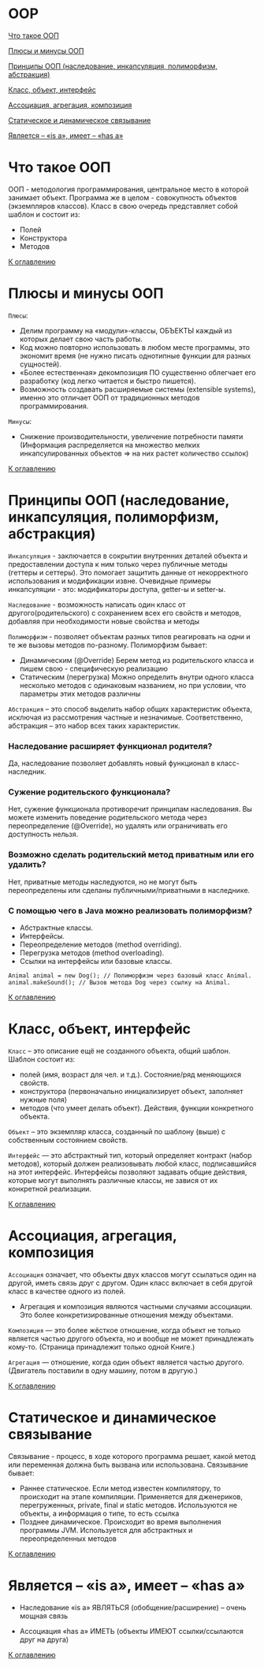 # OOP

[Что такое ООП](#что-такое-ооп)

[Плюсы и минусы ООП](#плюсы-и-минусы-ооп)

[Принципы ООП (наследование, инкапсуляция, полиморфизм, абстракция)](#принципы-ооп-наследование-инкапсуляция-полиморфизм-абстракция)

[Класс, объект, интерфейс](#класс-объект-интерфейс)

[Ассоциация, агрегация, композиция](#ассоциация-агрегация-композиция)

[Статическое и динамическое связывание](#статическое-и-динамическое-связывание)

[Является – «is a», имеет – «has a»](#является--is-a-имеет--has-a)

# Что такое ООП

ООП - методология программирования, центральное место в которой занимает объект. Программа же в целом - совокупность
объектов (экземпляров классов). Класс в свою очередь представляет собой шаблон и состоит из:

+ Полей 
+ Конструктора 
+ Методов

[К оглавлению](#OOP)

# Плюсы и минусы ООП

`Плюсы`:

+ Делим программу на «модули»-классы, ОБЪЕКТЫ каждый из которых делает свою часть работы. 
+ Код можно повторно использовать в любом месте программы, это экономит время (не нужно писать однотипные функции для разных сущностей). 
+ «Более естественная» декомпозиция ПО существенно облегчает его разработку (код легко читается и быстро пишется). 
+ Возможность создавать расширяемые системы (extensible systems), именно это отличает ООП от традиционных методов программирования.

`Минусы`:

+ Снижение производительности, увеличение потребности памяти (Информация распределяется на множество мелких
  инкапсулированных объектов ⇒ на них растет количество ссылок)

[К оглавлению](#OOP)

# Принципы ООП (наследование, инкапсуляция, полиморфизм, абстракция)

`Инкапсуляция` - заключается в сокрытии внутренних деталей объекта и предоставлении доступа к ним только через публичные
методы (геттеры и сеттеры). Это помогает защитить данные от некорректного использования и модификации извне.
Очевидные примеры инкапсуляции - это: модификаторы доступа, getter-ы и setter-ы.

`Наследование` - возможность написать один класс от другого(родительского) с сохранением всех его свойств и методов,
добавляя при необходимости новые свойства и методы

`Полиморфизм` - позволяет объектам разных типов реагировать на одни и те же вызовы методов по-разному. Полиморфизм бывает:

+ Динамическим (@Override) Берем метод из родительского класса и пишем свою - специфическую реализацию
+ Статическим (перегрузка) Можно определить внутри одного класса несколько методов с одинаковым названием, но при условии,
что параметры этих методов различны

`Абстракция` – это способ выделить набор общих характеристик объекта, исключая из рассмотрения частные и незначимые.
Соответственно, абстракция – это набор всех таких характеристик.

### Наследование расширяет функционал родителя?

Да, наследование позволяет добавлять новый функционал в класс-наследник.

### Сужение родительского функционала?

Нет, сужение функционала противоречит принципам наследования. Вы можете изменить поведение родительского метода через
переопределение (@Override), но удалять или ограничивать его доступность нельзя.

### Возможно сделать родительский метод приватным или его удалить?

Нет, приватные методы наследуются, но не могут быть переопределены или сделаны публичными/приватными в наследнике.

### С помощью чего в Java можно реализовать полиморфизм?

+ Абстрактные классы. 
+ Интерфейсы. 
+ Переопределение методов (method overriding). 
+ Перегрузка методов (method overloading). 
+ Ссылки на интерфейсы или базовые классы.

````
Animal animal = new Dog(); // Полиморфизм через базовый класс Animal.
animal.makeSound(); // Вызов метода Dog через ссылку на Animal.
````

[К оглавлению](#OOP)

# Класс, объект, интерфейс

`Класс` – это описание ещё не созданного объекта, общий шаблон. Шаблон состоит из:

+ полей (имя, возраст для чел. и т.д.). Состояние/ряд меняющихся свойств. 
+ конструктора (первоначально инициализирует объект, заполняет нужные поля)
+ методов (что умеет делать объект). Действия, функции конкретного объекта.

`Объект` – это экземпляр класса, созданный по шаблону (выше) с собственным состоянием свойств.

`Интерфейс` — это абстрактный тип, который определяет контракт (набор методов), который должен реализовывать любой класс,
подписавшийся на этот интерфейс. Интерфейсы позволяют задавать общие действия, которые могут выполнять различные классы,
не завися от их конкретной реализации.

[К оглавлению](#OOP)

# Ассоциация, агрегация, композиция

`Ассоциация` означает, что объекты двух классов могут ссылаться один на другой, иметь связь друг с другом. Один класс
включает в себя другой класс в качестве одного из полей.

+ Агрегация и композиция являются частными случаями ассоциации. Это более конкретизированные отношения между объектами.

`Композиция` — это более жёсткое отношение, когда объект не только является частью другого объекта, но и вообще не может
принадлежать кому-то. (Страница принадлежит только одной Книге.)

`Агрегация` — отношение, когда один объект является частью другого. (Двигатель поставили в одну машину, потом в другую.)

[К оглавлению](#OOP)

# Статическое и динамическое связывание

Связывание - процесс, в ходе которого программа решает, какой метод или переменная должна быть вызвана или использована.
Связывание бывает:

+ Раннее статическое. Если метод известен компилятору, то происходит на этапе компиляции. Применяется для дженериков,
  перегруженных, private, final и static методов. Используются не объекты, а информация о типе, то есть ссылка
+ Позднее динамическое. Происходит во время выполнения программы JVM. Используется для абстрактных и переопределенных
  методов

[К оглавлению](#OOP)

# Является – «is a», имеет – «has a»

+ Наследование «is a» ЯВЛЯТЬСЯ (обобщение/расширение) – очень мощная связь

+ Ассоциация «has a» ИМЕТЬ (объекты ИМЕЮТ ссылки/ссылаются друг на друга)

[К оглавлению](#OOP)
